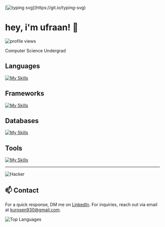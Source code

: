 [![typing svg](https://readme-typing-svg.demolab.com?font=fira+code&pause=1000&random=false&width=435&lines=bonjour!)](https://git.io/typing-svg)

# hey, i'm ufraan! 👋

<p align="left">
  <img src="https://komarev.com/ghpvc/?username=moroii69&color=gray&style=flat-square" alt="profile views">
</p>

Computer Science Undergrad

## Languages

[![My Skills](https://skillicons.dev/icons?i=cpp,ts,js,bash,python)](https://skillicons.dev)

## Frameworks
  
[![My Skills](https://skillicons.dev/icons?i=nestjs,express,fastapi,angular,react,nextjs,tailwindcss)](https://skillicons.dev)

## Databases
  
[![My Skills](https://skillicons.dev/icons?i=postgres,redis,mongo,firebase)](https://skillicons.dev)

## Tools
 
[![My Skills](https://skillicons.dev/icons?i=neovim,vim,git,docker,kafka,linux)](https://skillicons.dev)

---
![Hacker](https://i.giphy.com/media/YQitE4YNQNahy/giphy.webp)
## 📫 Contact

For a quick response, DM me on [LinkedIn](https://www.linkedin.com/in/ufraaan/). For inquiries, reach out via email at kurosen930@gmail.com.

![Top Languages](https://github-readme-stats.vercel.app/api/top-langs/?username=moroii69&layout=compact)
